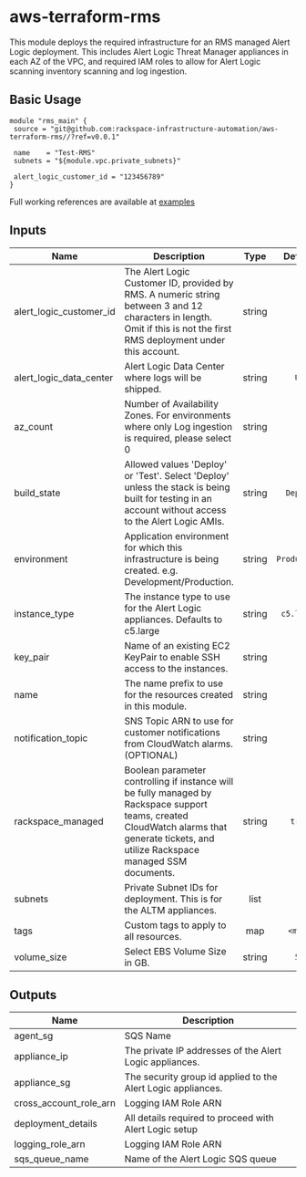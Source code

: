 # aws-terraform-rms

This module deploys the required infrastructure for an RMS managed Alert Logic deployment.  This includes Alert Logic Threat Manager appliances in each AZ of the VPC, and required IAM roles to allow for Alert Logic scanning inventory scanning and log ingestion.


## Basic Usage

```
module "rms_main" {
 source = "git@github.com:rackspace-infrastructure-automation/aws-terraform-rms//?ref=v0.0.1"

 name    = "Test-RMS"
 subnets = "${module.vpc.private_subnets}"

 alert_logic_customer_id = "123456789"
}
```

Full working references are available at [examples](examples)


## Inputs

| Name | Description | Type | Default | Required |
|------|-------------|:----:|:-----:|:-----:|
| alert_logic_customer_id | The Alert Logic Customer ID, provided by RMS. A numeric string between 3 and 12 characters in length. Omit if this is not the first RMS deployment under this account. | string | `` | no |
| alert_logic_data_center | Alert Logic Data Center where logs will be shipped. | string | `US` | no |
| az_count | Number of Availability Zones. For environments where only Log ingestion is required, please select 0 | string | `2` | no |
| build_state | Allowed values 'Deploy' or 'Test'.  Select 'Deploy' unless the stack is being built for testing in an account without access to the Alert Logic AMIs. | string | `Deploy` | no |
| environment | Application environment for which this infrastructure is being created. e.g. Development/Production. | string | `Production` | no |
| instance_type | The instance type to use for the Alert Logic appliances.  Defaults to c5.large | string | `c5.large` | no |
| key_pair | Name of an existing EC2 KeyPair to enable SSH access to the instances. | string | `` | no |
| name | The name prefix to use for the resources created in this module. | string | - | yes |
| notification_topic | SNS Topic ARN to use for customer notifications from CloudWatch alarms. (OPTIONAL) | string | `` | no |
| rackspace_managed | Boolean parameter controlling if instance will be fully managed by Rackspace support teams, created CloudWatch alarms that generate tickets, and utilize Rackspace managed SSM documents. | string | `true` | no |
| subnets | Private Subnet IDs for deployment. This is for the ALTM appliances. | list | - | yes |
| tags | Custom tags to apply to all resources. | map | `<map>` | no |
| volume_size | Select EBS Volume Size in GB. | string | `50` | no |

## Outputs

| Name | Description |
|------|-------------|
| agent_sg | SQS Name |
| appliance_ip | The private IP addresses of the Alert Logic appliances. |
| appliance_sg | The security group id applied to the Alert Logic appliances. |
| cross_account_role_arn | Logging IAM Role ARN |
| deployment_details | All details required to proceed with Alert Logic setup |
| logging_role_arn | Logging IAM Role ARN |
| sqs_queue_name | Name of the Alert Logic SQS queue |

